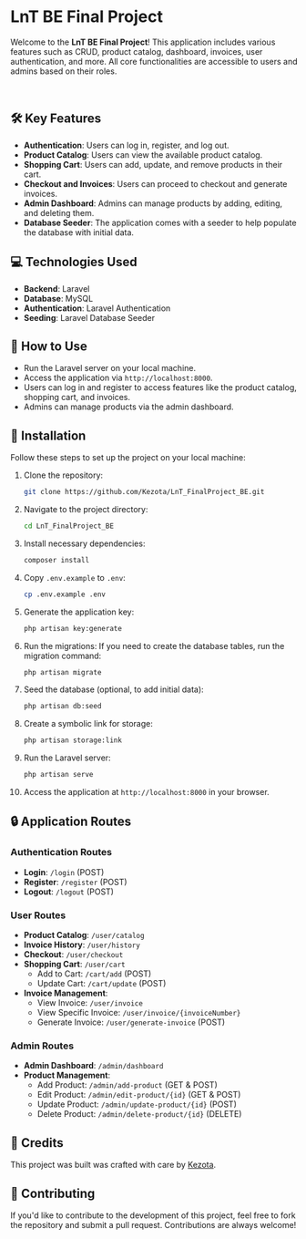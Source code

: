 # LnT BE Final Project

Welcome to the **LnT BE Final Project**! This application includes various features such as CRUD, product catalog, dashboard, invoices, user authentication, and more. All core functionalities are accessible to users and admins based on their roles.

<br>

## 🛠️ Key Features

- **Authentication**: Users can log in, register, and log out.
- **Product Catalog**: Users can view the available product catalog.
- **Shopping Cart**: Users can add, update, and remove products in their cart.
- **Checkout and Invoices**: Users can proceed to checkout and generate invoices.
- **Admin Dashboard**: Admins can manage products by adding, editing, and deleting them.
- **Database Seeder**: The application comes with a seeder to help populate the database with initial data.

## 💻 Technologies Used

- **Backend**: Laravel
- **Database**: MySQL
- **Authentication**: Laravel Authentication
- **Seeding**: Laravel Database Seeder

## 🎯 How to Use

- Run the Laravel server on your local machine.
- Access the application via `http://localhost:8000`.
- Users can log in and register to access features like the product catalog, shopping cart, and invoices.
- Admins can manage products via the admin dashboard.

## 🔧 Installation

Follow these steps to set up the project on your local machine:

1. Clone the repository:
   ```bash
   git clone https://github.com/Kezota/LnT_FinalProject_BE.git
   ```
2. Navigate to the project directory:
   ```bash
   cd LnT_FinalProject_BE
   ```
3. Install necessary dependencies:
   ```bash
   composer install
   ```
4. Copy `.env.example` to `.env`:
   ```bash
   cp .env.example .env
   ```
5. Generate the application key:
   ```bash
   php artisan key:generate
   ```
6. Run the migrations: If you need to create the database tables, run the migration command:
   ```bash
   php artisan migrate
   ```
7. Seed the database (optional, to add initial data):
   ```bash
   php artisan db:seed
   ```
8. Create a symbolic link for storage:
   ```bash
   php artisan storage:link
   ```
9. Run the Laravel server:
   ```bash
   php artisan serve
   ```
10. Access the application at `http://localhost:8000` in your browser.


## 🔒 Application Routes

### Authentication Routes
- **Login**: `/login` (POST)
- **Register**: `/register` (POST)
- **Logout**: `/logout` (POST)

### User Routes
- **Product Catalog**: `/user/catalog`  
- **Invoice History**: `/user/history`
- **Checkout**: `/user/checkout`
- **Shopping Cart**: `/user/cart`  
  - Add to Cart: `/cart/add` (POST)  
  - Update Cart: `/cart/update` (POST)
- **Invoice Management**: 
  - View Invoice: `/user/invoice`  
  - View Specific Invoice: `/user/invoice/{invoiceNumber}`  
  - Generate Invoice: `/user/generate-invoice` (POST)

### Admin Routes
- **Admin Dashboard**: `/admin/dashboard`
- **Product Management**:
  - Add Product: `/admin/add-product` (GET & POST)
  - Edit Product: `/admin/edit-product/{id}` (GET & POST)
  - Update Product: `/admin/update-product/{id}` (POST)
  - Delete Product: `/admin/delete-product/{id}` (DELETE)


## 👏 Credits

This project was built was crafted with care by [Kezota](https://github.com/kezota).

## 🤝 Contributing

If you'd like to contribute to the development of this project, feel free to fork the repository and submit a pull request. Contributions are always welcome!

